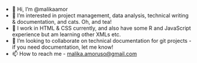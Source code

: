- 👋 Hi, I’m @malikaamor
- 👀 I’m interested in project management, data analysis, technical writing & documentation, and cats. Oh, and tea! 
- 🌱 I work in HTML & CSS currently, and also have some R and JavaScript experience but am learning other XMLs etc. 
- 💞️ I’m looking to collaborate on technical documentation for git projects - if you need documentation, let me know! 
- 📫 How to reach me - malika.amoruso@gmail.com

<!---
malikaamor/malikaamor is a ✨ special ✨ repository because its `README.md` (this file) appears on your GitHub profile.
You can click the Preview link to take a look at your changes.
--->
